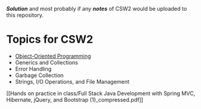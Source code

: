 ***Solution*** and most probably if any ***notes*** of CSW2 would be uploaded to this repository.
# Topics for CSW2 
- [Object-Oriented Programming](https://www.geeksforgeeks.org/introduction-of-object-oriented-programming/)
- Generics and Collections
- Error Handling
- Garbage Collection
- Strings, I/O Operations, and File Management

[[Hands on practice in class/Full Stack Java Development with Spring MVC, Hibernate, jQuery, and Bootstrap (1)_compressed.pdf]]
